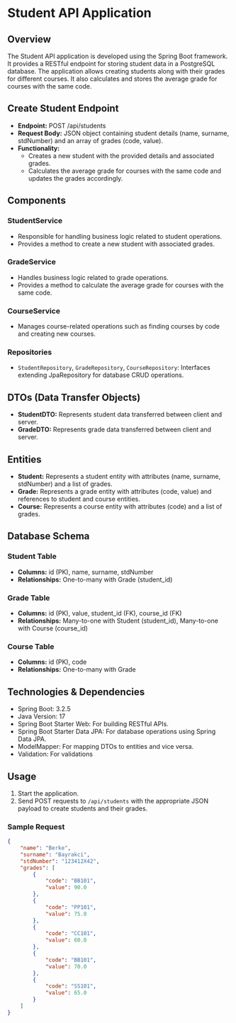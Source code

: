 # Student API Application

## Overview

The Student API application is developed using the Spring Boot framework. It provides a RESTful endpoint for storing student data in a PostgreSQL database. The application allows creating students along with their grades for different courses. It also calculates and stores the average grade for courses with the same code.

## Create Student Endpoint

- **Endpoint:** POST /api/students
- **Request Body:** JSON object containing student details (name, surname, stdNumber) and an array of grades (code, value).
- **Functionality:**
  - Creates a new student with the provided details and associated grades.
  - Calculates the average grade for courses with the same code and updates the grades accordingly.

## Components

### StudentService

- Responsible for handling business logic related to student operations.
- Provides a method to create a new student with associated grades.

### GradeService

- Handles business logic related to grade operations.
- Provides a method to calculate the average grade for courses with the same code.

### CourseService

- Manages course-related operations such as finding courses by code and creating new courses.

### Repositories

- `StudentRepository`, `GradeRepository`, `CourseRepository`: Interfaces extending JpaRepository for database CRUD operations.

## DTOs (Data Transfer Objects)

- **StudentDTO:** Represents student data transferred between client and server.
- **GradeDTO:** Represents grade data transferred between client and server.

## Entities

- **Student:** Represents a student entity with attributes (name, surname, stdNumber) and a list of grades.
- **Grade:** Represents a grade entity with attributes (code, value) and references to student and course entities.
- **Course:** Represents a course entity with attributes (code) and a list of grades.

## Database Schema

### Student Table

- **Columns:** id (PK), name, surname, stdNumber
- **Relationships:** One-to-many with Grade (student_id)

### Grade Table

- **Columns:** id (PK), value, student_id (FK), course_id (FK)
- **Relationships:** Many-to-one with Student (student_id), Many-to-one with Course (course_id)

### Course Table

- **Columns:** id (PK), code
- **Relationships:** One-to-many with Grade

## Technologies & Dependencies

- Spring Boot: 3.2.5
- Java Version: 17
- Spring Boot Starter Web: For building RESTful APIs.
- Spring Boot Starter Data JPA: For database operations using Spring Data JPA.
- ModelMapper: For mapping DTOs to entities and vice versa.
- Validation: For validations

## Usage

1. Start the application.
2. Send POST requests to `/api/students` with the appropriate JSON payload to create students and their grades.

### Sample Request

```json
{
    "name": "Berke",
    "surname": "Bayrakci",
    "stdNumber": "123412X42",
    "grades": [
        {
            "code": "BB101",
            "value": 90.0
        },
        {
            "code": "PP101",
            "value": 75.0
        },
        {
            "code": "CC101",
            "value": 60.0
        },
        {
            "code": "BB101",
            "value": 70.0
        },
        {
            "code": "SS101",
            "value": 65.0
        }
    ]
}

